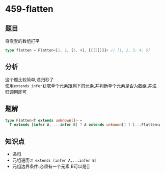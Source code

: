 # 459-flatten
## 题目
将嵌套的数组打平  
```ts
type flatten = Flatten<[1, 2, [3, 4], [[[5]]]]> // [1, 2, 3, 4, 5]
```
## 分析
这个题比较简单,递归秒了  
使用`extends infer`获取单个元素跟剩下的元素,并判断单个元素是否为数组,并递归调用即可
## 题解
```ts
type Flatten<T extends unknown[]> =
  T extends [infer A, ...infer B] ? A extends unknown[] ? [...Flatten<A>, ...Flatten<B>] : [A, ...Flatten<B>] : T
```
## 知识点
- 递归
- 元组遍历:`T extends [infer A,...infer B]`
- 元组边界条件:必须有一个元素,B可以是[]